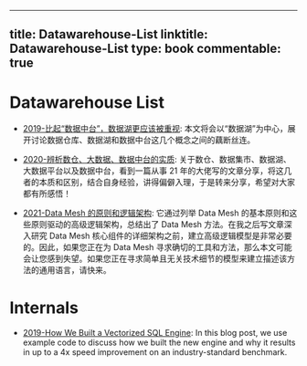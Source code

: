 
---
title: Datawarehouse-List
linktitle: Datawarehouse-List
type: book
commentable: true
---

# Datawarehouse List

- [2019-比起“数据中台”，数据湖更应该被重视](https://cubox.pro/c/gyR0No): 本文将会以“数据湖”为中心，展开讨论数据仓库、数据湖和数据中台这几个概念之间的藕断丝连。

- [2020-辨析数仓、大数据、数据中台的实质](https://mp.weixin.qq.com/s/TzcTVUhOq9jhVa1P91RvTw): 关于数仓、数据集市、数据湖、大数据平台以及数据中台，看到一篇从事 21 年的大佬写的文章分享，将这几者的本质和区别，结合自身经验，讲得偏僻入理，于是转来分享，希望对大家都有所感悟！

- [2021-Data Mesh 的原则和逻辑架构](https://insights.thoughtworks.cn/data-mesh-principles/?hmsr=toutiao.io&utm_campaign=toutiao.io&utm_medium=toutiao.io&utm_source=toutiao.io): 它通过列举 Data Mesh 的基本原则和这些原则驱动的高级逻辑架构，总结出了 Data Mesh 方法。在我之后写文章深入研究 Data Mesh 核心组件的详细架构之前，建立高级逻辑模型是非常必要的。因此，如果您正在为 Data Mesh 寻求确切的工具和方法，那么本文可能会让您感到失望。如果您正在寻求简单且无关技术细节的模型来建立描述该方法的通用语言，请快来。

# Internals

- [2019-How We Built a Vectorized SQL Engine](https://www.cockroachlabs.com/blog/how-we-built-a-vectorized-sql-engine/#): In this blog post, we use example code to discuss how we built the new engine and why it results in up to a 4x speed improvement on an industry-standard benchmark.

    